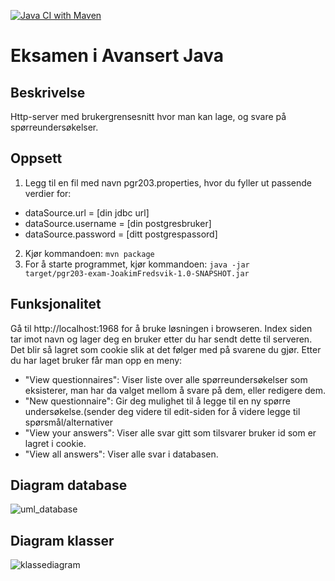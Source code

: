 [![Java CI with Maven](https://github.com/JoakimFredsvik/avansertJava/actions/workflows/maven.yml/badge.svg)](https://github.com/JoakimFredsvik/avansertJava/actions/workflows/maven.yml)
# Eksamen i Avansert Java
## Beskrivelse
Http-server med brukergrensesnitt hvor man kan lage, og svare på spørreundersøkelser.

## Oppsett
1. Legg til en fil med navn pgr203.properties, hvor du fyller ut passende verdier for: 
  - dataSource.url = [din jdbc url]
  - dataSource.username = [din postgresbruker] 
  - dataSource.password = [ditt postgrespassord]
2. Kjør kommandoen: <code>mvn package</code>
3. For å starte programmet, kjør kommandoen: <code>java -jar target/pgr203-exam-JoakimFredsvik-1.0-SNAPSHOT.jar</code>

## Funksjonalitet
Gå til http://localhost:1968 for å bruke løsningen i browseren.
Index siden tar imot navn og lager deg en bruker etter du har sendt dette til serveren. Det blir så lagret som cookie slik at det følger med på svarene du gjør.
Etter du har laget bruker får man opp en meny:
  - "View questionnaires": Viser liste over alle spørreundersøkelser som eksisterer, man har da valget mellom å svare på dem, eller redigere dem.
  - "New questionnaire": Gir deg mulighet til å legge til en ny spørre undersøkelse.(sender deg videre til edit-siden for å videre legge til spørsmål/alternativer
  - "View your answers": Viser alle svar gitt som tilsvarer bruker id som er lagret i cookie.
  - "View all answers": Viser alle svar i databasen. 

## Diagram database
![uml_database](https://user-images.githubusercontent.com/71790015/141684484-4277c2cc-b9ed-4cba-8b20-d91dd6d07d23.png)

## Diagram klasser
![klassediagram](https://user-images.githubusercontent.com/71790015/141684817-e5ca68ae-8245-4631-9bb1-be97f0bb733a.png)
